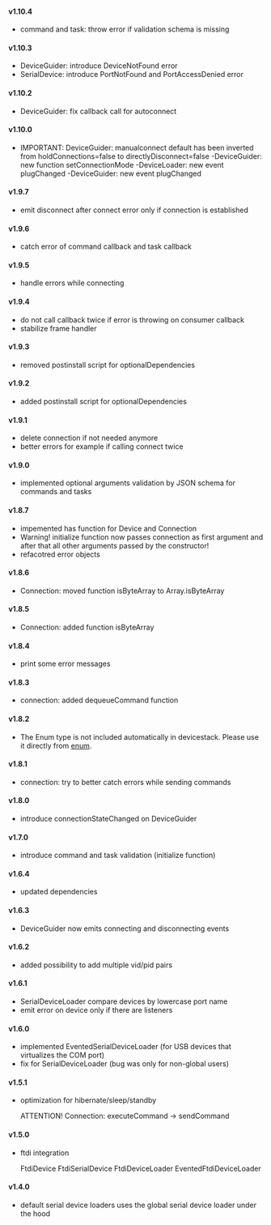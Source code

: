 #### v1.10.4
- command and task: throw error if validation schema is missing

#### v1.10.3
- DeviceGuider: introduce DeviceNotFound error
- SerialDevice: introduce PortNotFound and PortAccessDenied error

#### v1.10.2
- DeviceGuider: fix callback call for autoconnect

#### v1.10.0
- IMPORTANT: DeviceGuider: manualconnect default has been inverted from holdConnections=false to directlyDisconnect=false
-DeviceGuider: new function setConnectionMode
-DeviceLoader: new event plugChanged
-DeviceGuider: new event plugChanged

#### v1.9.7
- emit disconnect after connect error only if connection is established

#### v1.9.6
- catch error of command callback and task callback

#### v1.9.5
- handle errors while connecting

#### v1.9.4
- do not call callback twice if error is throwing on consumer callback
- stabilize frame handler

#### v1.9.3
- removed postinstall script for optionalDependencies

#### v1.9.2
- added postinstall script for optionalDependencies

#### v1.9.1
- delete connection if not needed anymore
- better errors for example if calling connect twice

#### v1.9.0
- implemented optional arguments validation by JSON schema for commands and tasks

#### v1.8.7
- impemented has function for Device and Connection
- Warning! initialize function now passes connection as first argument and after that all other arguments passed by the constructor!
- refacotred error objects

#### v1.8.6
- Connection: moved function isByteArray to Array.isByteArray

#### v1.8.5
- Connection: added function isByteArray

#### v1.8.4
- print some error messages

#### v1.8.3
- connection: added dequeueCommand function

#### v1.8.2
- The Enum type is not included automatically in devicestack. Please use it directly from [enum](https://github.com/adrai/enum).

#### v1.8.1
- connection: try to better catch errors while sending commands

#### v1.8.0
- introduce connectionStateChanged on DeviceGuider

#### v1.7.0
- introduce command and task validation (initialize function)

#### v1.6.4
- updated dependencies

#### v1.6.3
- DeviceGuider now emits connecting and disconnecting events

#### v1.6.2
- added possibility to add multiple vid/pid pairs

#### v1.6.1
- SerialDeviceLoader compare devices by lowercase port name
- emit error on device only if there are listeners

#### v1.6.0
- implemented EventedSerialDeviceLoader (for USB devices that virtualizes the COM port)
- fix for SerialDeviceLoader (bug was only for non-global users)

#### v1.5.1
- optimization for hibernate/sleep/standby

  ATTENTION! Connection: executeCommand -> sendCommand

#### v1.5.0
- ftdi integration

  FtdiDevice
  FtdiSerialDevice
  FtdiDeviceLoader
  EventedFtdiDeviceLoader

#### v1.4.0
- default serial device loaders uses the global serial device loader under the hood